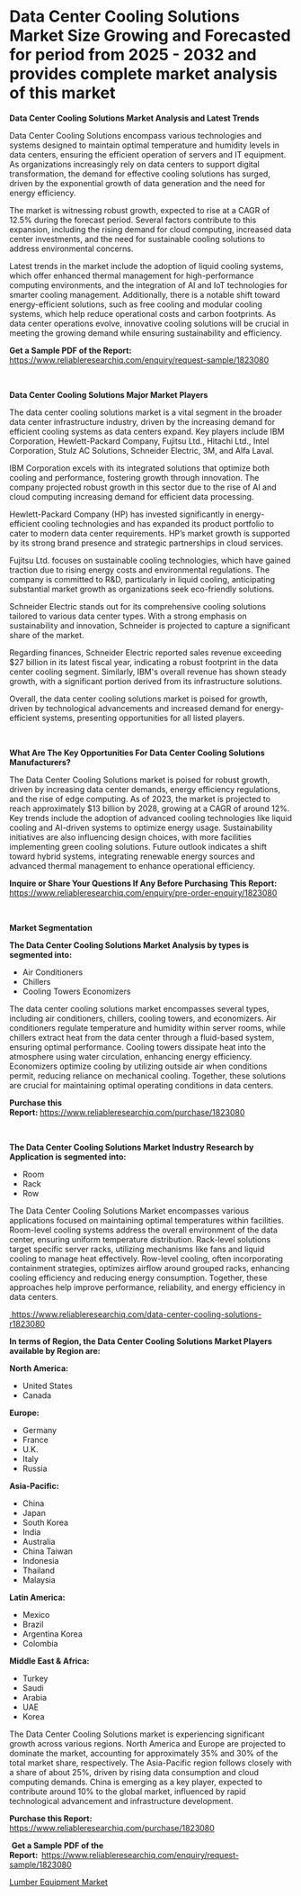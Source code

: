 <p><h1>Data Center Cooling Solutions Market Size Growing and Forecasted for period from 2025 - 2032 and provides complete market analysis of this market</h1></p><p><strong>Data Center Cooling Solutions Market Analysis and Latest Trends</strong></p>
<p><p>Data Center Cooling Solutions encompass various technologies and systems designed to maintain optimal temperature and humidity levels in data centers, ensuring the efficient operation of servers and IT equipment. As organizations increasingly rely on data centers to support digital transformation, the demand for effective cooling solutions has surged, driven by the exponential growth of data generation and the need for energy efficiency.</p><p>The market is witnessing robust growth, expected to rise at a CAGR of 12.5% during the forecast period. Several factors contribute to this expansion, including the rising demand for cloud computing, increased data center investments, and the need for sustainable cooling solutions to address environmental concerns. </p><p>Latest trends in the market include the adoption of liquid cooling systems, which offer enhanced thermal management for high-performance computing environments, and the integration of AI and IoT technologies for smarter cooling management. Additionally, there is a notable shift toward energy-efficient solutions, such as free cooling and modular cooling systems, which help reduce operational costs and carbon footprints. As data center operations evolve, innovative cooling solutions will be crucial in meeting the growing demand while ensuring sustainability and efficiency.</p></p>
<p><strong>Get a Sample PDF of the Report:&nbsp;</strong> <a href="https://www.reliableresearchiq.com/enquiry/request-sample/1823080?utm_campaign=2469&utm_medium=2&utm_source=Github&utm_content=ia&utm_term=08042025&utm_id=data-center-cooling-solutions">https://www.reliableresearchiq.com/enquiry/request-sample/1823080</a></p>
<p>&nbsp;</p>
<p><strong>Data Center Cooling Solutions Major Market Players</strong></p>
<p><p>The data center cooling solutions market is a vital segment in the broader data center infrastructure industry, driven by the increasing demand for efficient cooling systems as data centers expand. Key players include IBM Corporation, Hewlett-Packard Company, Fujitsu Ltd., Hitachi Ltd., Intel Corporation, Stulz AC Solutions, Schneider Electric, 3M, and Alfa Laval.</p><p>IBM Corporation excels with its integrated solutions that optimize both cooling and performance, fostering growth through innovation. The company projected robust growth in this sector due to the rise of AI and cloud computing increasing demand for efficient data processing.</p><p>Hewlett-Packard Company (HP) has invested significantly in energy-efficient cooling technologies and has expanded its product portfolio to cater to modern data center requirements. HP’s market growth is supported by its strong brand presence and strategic partnerships in cloud services.</p><p>Fujitsu Ltd. focuses on sustainable cooling technologies, which have gained traction due to rising energy costs and environmental regulations. The company is committed to R&D, particularly in liquid cooling, anticipating substantial market growth as organizations seek eco-friendly solutions.</p><p>Schneider Electric stands out for its comprehensive cooling solutions tailored to various data center types. With a strong emphasis on sustainability and innovation, Schneider is projected to capture a significant share of the market.</p><p>Regarding finances, Schneider Electric reported sales revenue exceeding $27 billion in its latest fiscal year, indicating a robust footprint in the data center cooling segment. Similarly, IBM's overall revenue has shown steady growth, with a significant portion derived from its infrastructure solutions.</p><p>Overall, the data center cooling solutions market is poised for growth, driven by technological advancements and increased demand for energy-efficient systems, presenting opportunities for all listed players.</p></p>
<p>&nbsp;</p>
<p><strong>What Are The Key Opportunities For Data Center Cooling Solutions Manufacturers?</strong></p>
<p><p>The Data Center Cooling Solutions market is poised for robust growth, driven by increasing data center demands, energy efficiency regulations, and the rise of edge computing. As of 2023, the market is projected to reach approximately $13 billion by 2028, growing at a CAGR of around 12%. Key trends include the adoption of advanced cooling technologies like liquid cooling and AI-driven systems to optimize energy usage. Sustainability initiatives are also influencing design choices, with more facilities implementing green cooling solutions. Future outlook indicates a shift toward hybrid systems, integrating renewable energy sources and advanced thermal management to enhance operational efficiency.</p></p>
<p><strong>Inquire or Share Your Questions If Any Before Purchasing This Report:</strong> <a href="https://www.reliableresearchiq.com/enquiry/pre-order-enquiry/1823080?utm_campaign=2469&utm_medium=2&utm_source=Github&utm_content=ia&utm_term=08042025&utm_id=data-center-cooling-solutions">https://www.reliableresearchiq.com/enquiry/pre-order-enquiry/1823080</a></p>
<p>&nbsp;</p>
<p><strong>Market Segmentation</strong></p>
<p><strong>The Data Center Cooling Solutions Market Analysis by types is segmented into:</strong></p>
<p><ul><li>Air Conditioners</li><li>Chillers</li><li>Cooling Towers Economizers</li></ul></p>
<p><p>The data center cooling solutions market encompasses several types, including air conditioners, chillers, cooling towers, and economizers. Air conditioners regulate temperature and humidity within server rooms, while chillers extract heat from the data center through a fluid-based system, ensuring optimal performance. Cooling towers dissipate heat into the atmosphere using water circulation, enhancing energy efficiency. Economizers optimize cooling by utilizing outside air when conditions permit, reducing reliance on mechanical cooling. Together, these solutions are crucial for maintaining optimal operating conditions in data centers.</p></p>
<p><strong>Purchase this Report:&nbsp;</strong><a href="https://www.reliableresearchiq.com/purchase/1823080?utm_campaign=2469&utm_medium=2&utm_source=Github&utm_content=ia&utm_term=08042025&utm_id=data-center-cooling-solutions">https://www.reliableresearchiq.com/purchase/1823080</a></p>
<p>&nbsp;</p>
<p><strong>The Data Center Cooling Solutions Market Industry Research by Application is segmented into:</strong></p>
<p><ul><li>Room</li><li>Rack</li><li>Row</li></ul></p>
<p><p>The Data Center Cooling Solutions Market encompasses various applications focused on maintaining optimal temperatures within facilities. Room-level cooling systems address the overall environment of the data center, ensuring uniform temperature distribution. Rack-level solutions target specific server racks, utilizing mechanisms like fans and liquid cooling to manage heat effectively. Row-level cooling, often incorporating containment strategies, optimizes airflow around grouped racks, enhancing cooling efficiency and reducing energy consumption. Together, these approaches help improve performance, reliability, and energy efficiency in data centers.</p></p>
<p><a href="https://www.reliableresearchiq.com/data-center-cooling-solutions-r1823080?utm_campaign=2469&utm_medium=2&utm_source=Github&utm_content=ia&utm_term=08042025&utm_id=data-center-cooling-solutions">&nbsp;https://www.reliableresearchiq.com/data-center-cooling-solutions-r1823080</a></p>
<p><strong>In terms of Region, the Data Center Cooling Solutions Market Players available by Region are:</strong></p>
<p>
    <p> <strong> North America: </strong>
        <ul>
            <li>United States</li>
            <li>Canada</li>
        </ul>
        </p> 
    <p> <strong> Europe: </strong>
        <ul>
            <li>Germany</li>
            <li>France</li>
            <li>U.K.</li>
            <li>Italy</li>
            <li>Russia</li>
        </ul>
        </p> 
    <p> <strong> Asia-Pacific: </strong>
        <ul>
            <li>China</li>
            <li>Japan</li>
            <li>South Korea</li>
            <li>India</li>
            <li>Australia</li>
            <li>China Taiwan</li>
            <li>Indonesia</li>
            <li>Thailand</li>
            <li>Malaysia</li>
        </ul>
        </p> 
    <p> <strong> Latin America: </strong>
        <ul>
            <li>Mexico</li>
            <li>Brazil</li>
            <li>Argentina Korea</li>
            <li>Colombia</li>
        </ul>
        </p> 
    <p> <strong> Middle East & Africa: </strong>
        <ul>
            <li>Turkey</li>
            <li>Saudi</li>
            <li>Arabia</li>
            <li>UAE</li>
            <li>Korea</li>
        </ul>
    </p>
    </p>
<p><p>The Data Center Cooling Solutions market is experiencing significant growth across various regions. North America and Europe are projected to dominate the market, accounting for approximately 35% and 30% of the total market share, respectively. The Asia-Pacific region follows closely with a share of about 25%, driven by rising data consumption and cloud computing demands. China is emerging as a key player, expected to contribute around 10% to the global market, influenced by rapid technological advancement and infrastructure development.</p></p>
<p><strong>Purchase this Report: </strong><a href="https://www.reliableresearchiq.com/purchase/1823080?utm_campaign=2469&utm_medium=2&utm_source=Github&utm_content=ia&utm_term=08042025&utm_id=data-center-cooling-solutions">https://www.reliableresearchiq.com/purchase/1823080</a></p>
<p>&nbsp;<strong>Get a Sample PDF of the Report:&nbsp;&nbsp;</strong><a href="https://www.reliableresearchiq.com/enquiry/request-sample/1823080?utm_campaign=2469&utm_medium=2&utm_source=Github&utm_content=ia&utm_term=08042025&utm_id=data-center-cooling-solutions">https://www.reliableresearchiq.com/enquiry/request-sample/1823080</a></p>
<p><strong></strong></p>
<p><p><a href="https://github.com/triattwood9919/Market-Research-Report-List-1/blob/main/lumber-equipment-market.md?utm_campaign=2469&utm_medium=2&utm_source=Github&utm_content=ia&utm_term=08042025&utm_id=data-center-cooling-solutions">Lumber Equipment Market</a></p></p>
